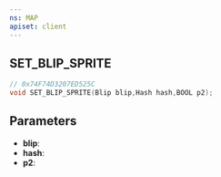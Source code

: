 ```yaml
---
ns: MAP
apiset: client
---
```

## SET_BLIP_SPRITE

```c
// 0x74F74D3207ED525C
void SET_BLIP_SPRITE(Blip blip,Hash hash,BOOL p2);
```


## Parameters
* **blip**:
* **hash**:
* **p2**: